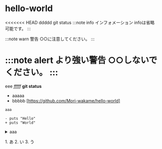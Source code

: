 # hello-world
<<<<<<< HEAD
ddddd
git status
:::note info
インフォメーション
infoは省略可能です。
:::

:::note warn
警告
○○に注意してください。
:::

:::note alert
より強い警告
○○しないでください。
:::
=======
eee
*fffff*
**git status**
- aaaaa
- bbbbb
[https://github.com/Mori-wakame/hello-world]
```ruby :qiita.rb
aaa
```
```_ruby
- puts "Hello"
+ puts "World"
```
<details><summary>aaa</summary>

```rbs
puts "Hello, World"
```
</details>

1\. あ
2\. い
3\. う
